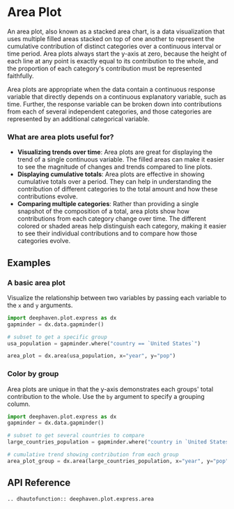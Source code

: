 # Area Plot

An area plot, also known as a stacked area chart, is a data visualization that uses multiple filled areas stacked on top of one another to represent the cumulative contribution of distinct categories over a continuous interval or time period. Area plots always start the y-axis at zero, because the height of each line at any point is exactly equal to its contribution to the whole, and the proportion of each category's contribution must be represented faithfully.

Area plots are appropriate when the data contain a continuous response variable that directly depends on a continuous explanatory variable, such as time. Further, the response variable can be broken down into contributions from each of several independent categories, and those categories are represented by an additional categorical variable. 

### What are area plots useful for?

- **Visualizing trends over time**: Area plots are great for displaying the trend of a single continuous variable. The filled areas can make it easier to see the magnitude of changes and trends compared to line plots.
- **Displaying cumulative totals**: Area plots are effective in showing cumulative totals over a period. They can help in understanding the contribution of different categories to the total amount and how these contributions evolve.
- **Comparing multiple categories**: Rather than providing a single snapshot of the composition of a total, area plots show how contributions from each category change over time. The different colored or shaded areas help distinguish each category, making it easier to see their individual contributions and to compare how those categories evolve.

## Examples

### A basic area plot

Visualize the relationship between two variables by passing each variable to the `x` and `y` arguments.

```python order=area_plot,usa_population
import deephaven.plot.express as dx
gapminder = dx.data.gapminder()

# subset to get a specific group
usa_population = gapminder.where("country == `United States`")

area_plot = dx.area(usa_population, x="year", y="pop")
```

### Color by group

Area plots are unique in that the y-axis demonstrates each groups' total contribution to the whole. Use the `by` argument to specify a grouping column.

```python order=area_plot_group,large_countries_population
import deephaven.plot.express as dx
gapminder = dx.data.gapminder()

# subset to get several countries to compare
large_countries_population = gapminder.where("country in `United States`, `India`, `China`")

# cumulative trend showing contribution from each group
area_plot_group = dx.area(large_countries_population, x="year", y="pop", by="country")
```

## API Reference
```{eval-rst}
.. dhautofunction:: deephaven.plot.express.area
```